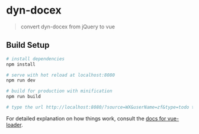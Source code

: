 # dyn-docex

> convert dyn-docex from jQuery to vue

## Build Setup

``` bash
# install dependencies
npm install

# serve with hot reload at localhost:8080
npm run dev

# build for production with minification
npm run build

# type the url http://localhost:8080/?source=WX&userName=zf&type=todo to view the project
```


For detailed explanation on how things work, consult the [docs for vue-loader](http://vuejs.github.io/vue-loader).
